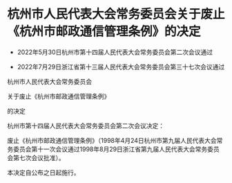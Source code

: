 # 杭州市人民代表大会常务委员会关于废止《杭州市邮政通信管理条例》的决定

- 2022年5月30日杭州市第十四届人民代表大会常务委员会第二次会议通过

- 2022年7月29日浙江省第十三届人民代表大会常务委员会第三十七次会议通过

<!-- INFO END -->

杭州市人民代表大会常务委员会

关于废止《杭州市邮政通信管理条例》

的决定

杭州市第十四届人民代表大会常务委员会第二次会议决定：

废止《杭州市邮政通信管理条例》（1998年4月24日杭州市第九届人民代表大会常务委员会第十一次会议通过1998年8月29日浙江省第九届人民代表大会常务委员会第七次会议批准）。

本决定自公布之日起施行。
